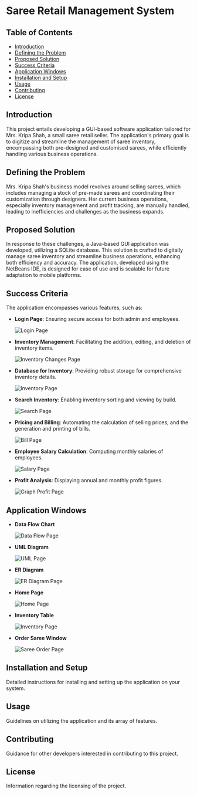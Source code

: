 # Saree Retail Management System

## Table of Contents
- [Introduction](#introduction)
- [Defining the Problem](#defining-the-problem)
- [Proposed Solution](#proposed-solution)
- [Success Criteria](#success-criteria)
- [Application Windows](#application-windows)
- [Installation and Setup](#installation-and-setup)
- [Usage](#usage)
- [Contributing](#contributing)
- [License](#license)

## Introduction
This project entails developing a GUI-based software application tailored for Mrs. Kripa Shah, a small saree retail seller. The application's primary goal is to digitize and streamline the management of saree inventory, encompassing both pre-designed and customised sarees, while efficiently handling various business operations.

## Defining the Problem
Mrs. Kripa Shah's business model revolves around selling sarees, which includes managing a stock of pre-made sarees and coordinating their customization through designers. Her current business operations, especially inventory management and profit tracking, are manually handled, leading to inefficiencies and challenges as the business expands.

## Proposed Solution
In response to these challenges, a Java-based GUI application was developed, utilizing a SQLite database. This solution is crafted to digitally manage saree inventory and streamline business operations, enhancing both efficiency and accuracy. The application, developed using the NetBeans IDE, is designed for ease of use and is scalable for future adaptation to mobile platforms.

## Success Criteria
The application encompasses various features, such as:
- **Login Page**: Ensuring secure access for both admin and employees.
  
  ![Login Page](Login.png)
  
- **Inventory Management**: Facilitating the addition, editing, and deletion of inventory items.
  
  ![Inventory Changes Page](Inventory%20changes.png)
  
- **Database for Inventory**: Providing robust storage for comprehensive inventory details.
  
  ![Inventory Page](Inventory.png)
  
- **Search Inventory**: Enabling inventory sorting and viewing by build.

  ![Search Page](Search.png)

- **Pricing and Billing**: Automating the calculation of selling prices, and the generation and printing of bills.

  ![Bill Page](Bill.png)

- **Employee Salary Calculation**: Computing monthly salaries of employees.

  ![Salary Page](Salary.png)

- **Profit Analysis**: Displaying annual and monthly profit figures.

  ![Graph Profit Page](Graph%20Profit.png)

## Application Windows
- **Data Flow Chart**

  ![Data Flow Page](Data%20Flow.png)

- **UML Diagram**

  ![UML Page](UML.png)

- **ER Diagram**

  ![ER Diagram Page](ER%20Diagram.png)

- **Home Page**

  ![Home Page](Home.png)

- **Inventory Table**

  ![Inventory Page](Inventory.png)

- **Order Saree Window**

  ![Saree Order Page](Saree%20order.png)

## Installation and Setup
Detailed instructions for installing and setting up the application on your system.

## Usage
Guidelines on utilizing the application and its array of features.

## Contributing
Guidance for other developers interested in contributing to this project.

## License
Information regarding the licensing of the project.
